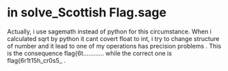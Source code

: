# in solve_Scottish Flag.sage
Actually, i use sagemath instead of python for this circumstance. When i calculated sqrt by python it cant covert float to int, i try to change structure of number and it lead to one of my operations has precision problems . This is the consequence flag{6t............ while the correct one is flag{6r1t15h_cr0s5_ .
